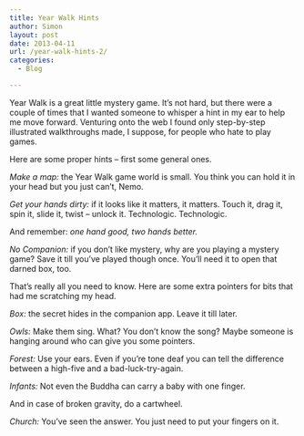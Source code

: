 ```yaml
---
title: Year Walk Hints
author: Simon
layout: post
date: 2013-04-11
url: /year-walk-hints-2/
categories:
  - Blog

---
```

Year Walk is a great little mystery game. It’s not hard, but there were a couple of times that I wanted someone to whisper a hint in my ear to help me move forward. Venturing onto the web I found only step-by-step illustrated walkthroughs made, I suppose, for people who hate to play games.

Here are some proper hints &#8211; first some general ones.

_Make a map:_ the Year Walk game world is small. You think you can hold it in your head but you just can&#8217;t, Nemo.

_Get your hands dirty:_ if it looks like it matters, it matters. Touch it, drag it, spin it, slide it, twist &#8211; unlock it. Technologic. Technologic.

And remember: _one hand good, two hands better._

_No Companion:_ if you don&#8217;t like mystery, why are you playing a mystery game? Save it till you&#8217;ve played though once. You&#8217;ll need it to open that darned box, too.

That&#8217;s really all you need to know. Here are some extra pointers for bits that had me scratching my head.

_Box:_ the secret hides in the companion app. Leave it till later.

_Owls:_ Make them sing. What? You don’t know the song? Maybe someone is hanging around who can give you some pointers.

_Forest:_ Use your ears. Even if you’re tone deaf you can tell the difference between a high-five and a bad-luck-try-again.

_Infants:_ Not even the Buddha can carry a baby with one finger.

And in case of broken gravity, do a cartwheel.

_Church:_ You’ve seen the answer. You just need to put your fingers on it.